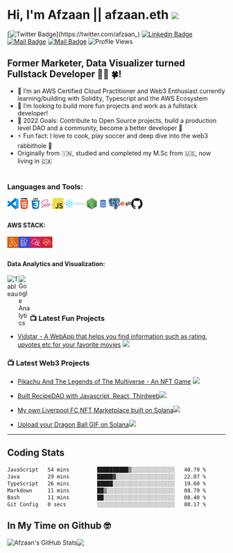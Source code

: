 # Hi, I'm Afzaan || afzaan.eth <img width="48px" src="https://c.tenor.com/HUnC8D7ZhbcAAAAi/goku-dbz.gif"/> 

[![Twitter Badge](https://img.shields.io/badge/-@afzaan_-1ca0f1?style=flat&labelColor=1ca0f1&logo=twitter&logoColor=white&link=https://twitter.com/afzaan_)](https://twitter.com/afzaan_)
[![Linkedin Badge](https://img.shields.io/badge/-LinkedIn-0e76a8?style=flat&labelColor=0e76a8&logo=linkedin&logoColor=white)](https://www.linkedin.com/in/afzaanh/)
[![Mail Badge](https://img.shields.io/badge/-Gmail-c0392b?style=flat&labelColor=c0392b&logo=gmail&logoColor=white)](mailto:afzaanhakim19@gmail.com)
[![Mail Badge](https://img.shields.io/badge/-@ah7lfc-e84393?style=flat&labelColor=e84393&logo=instagram&logoColor=white)](https://instagram.com/ah7lfc) 
![Profile Views](https://komarev.com/ghpvc/?username=afzaanhakim)



## Former Marketer, Data Visualizer turned Fullstack Developer 👨‍💻 🍀!

- 🌱 I’m an AWS Certified Cloud Practitioner and Web3 Enthusiast currently learning/building with Solidity, Typescript and the AWS Ecosystem
- 👯 I’m looking to build more fun projects and work as a fullstack developer!
- 🥅 2022 Goals: Contribute to Open Source projects, build a production level DAO and a community, become a better developer 🤗
- ⚡ Fun fact: I love to cook, play soccer and deep dive into the web3 rabbithole 🐰
- Originally from 🇮🇳, studied and completed my M.Sc from 🇺🇸, now living in 🇨🇦
  <br />
  <br />


### Languages and Tools:

<img align="left" alt="Visual Studio Code" width="26px" src="https://raw.githubusercontent.com/github/explore/80688e429a7d4ef2fca1e82350fe8e3517d3494d/topics/visual-studio-code/visual-studio-code.png" />
<img align="left" alt="HTML5" width="26px" src="https://raw.githubusercontent.com/github/explore/80688e429a7d4ef2fca1e82350fe8e3517d3494d/topics/html/html.png" />
<img align="left" alt="CSS3" width="26px" src="https://raw.githubusercontent.com/github/explore/80688e429a7d4ef2fca1e82350fe8e3517d3494d/topics/css/css.png" />
<img align="left" alt="Sass" width="26px" src="https://raw.githubusercontent.com/github/explore/80688e429a7d4ef2fca1e82350fe8e3517d3494d/topics/sass/sass.png" />
<img align="left" alt="JavaScript" width="26px" src="https://raw.githubusercontent.com/github/explore/80688e429a7d4ef2fca1e82350fe8e3517d3494d/topics/javascript/javascript.png" />
<img align="left" alt="React" width="26px" src="https://raw.githubusercontent.com/github/explore/80688e429a7d4ef2fca1e82350fe8e3517d3494d/topics/react/react.png" />
<img align="left" alt="Express" width="26px" src="https://raw.githubusercontent.com/github/explore/80688e429a7d4ef2fca1e82350fe8e3517d3494d/topics/express/express.png" />
<img align="left" alt="Node.js" width="26px" src="https://raw.githubusercontent.com/github/explore/80688e429a7d4ef2fca1e82350fe8e3517d3494d/topics/nodejs/nodejs.png" />
<img align="left" alt="SQL" width="26px" src="https://raw.githubusercontent.com/github/explore/80688e429a7d4ef2fca1e82350fe8e3517d3494d/topics/sql/sql.png" />
<img align="left" alt="postgresql" width="26px" src="https://raw.githubusercontent.com/github/explore/80688e429a7d4ef2fca1e82350fe8e3517d3494d/topics/postgresql/postgresql.png" />
<img align="left" alt="Git" width="26px" src="https://raw.githubusercontent.com/github/explore/80688e429a7d4ef2fca1e82350fe8e3517d3494d/topics/git/git.png" />
<img align="left" alt="GitHub" width="26px" src="https://raw.githubusercontent.com/github/explore/78df643247d429f6cc873026c0622819ad797942/topics/github/github.png" />
<br/><br/>

#### AWS STACK:

<img align="left" alt="AWSLambda" width="26px" src="https://raw.githubusercontent.com/awslabs/aws-icons-for-plantuml/main/dist/Compute/Lambda.png" />
<img align="left" alt="DynamoDB" width="26px" src="https://raw.githubusercontent.com/awslabs/aws-icons-for-plantuml/main/dist/Database/DynamoDB.png" />
<img align="left" alt="CloudWatch" width="26px" src="https://raw.githubusercontent.com/awslabs/aws-icons-for-plantuml/main/dist/ManagementGovernance/CloudWatch.png" />
<img align="left" alt="Amazon Connect" width="26px" src="https://raw.githubusercontent.com/awslabs/aws-icons-for-plantuml/main/dist/BusinessApplications/Connect.png" />
<br /><br />

#### Data Analytics and Visualization:

[<img align="left" alt="Tableau" width="26px" src="https://surveymonkey-assets.s3.amazonaws.com/papiasset/apps/logos/2e989404-aed0-41ea-9198-ddc1c76d7a4a" />][tableau]
<img align="left" alt="Google Analytics" width="26px" src="https://valota.live/wp-content/uploads/2020/09/Google-Analytics-icon.png" />
<br/>

<br />
<br />


### 📺 Latest Fun Projects

- [Vidstar - A WebApp that helps you find information such as rating, upvotes etc for your favorite movies](https://vidstar.vercel.app/) <img width="35px" src="https://c.tenor.com/PhQ05RShWzUAAAAi/its-movie-time-chatime.gif"/>

### 📺 Latest Web3 Projects
- [Pikachu And The Legends of The Multiverse - An NFT Game](https://pikachu-and-the-legends-of-the-multiverse.vercel.app/) <img width="40px" src="https://c.tenor.com/0GRl16naN8YAAAAi/pokemon-nintendo.gif"/>
  
- [Built RecipeDAO with Javascript, React, Thirdweb](https://recipedao.vercel.app/)<img width="40px" src="https://c.tenor.com/xIx-7_MtPrcAAAAi/foodbyjag-jagyasini-singh.gif"/>
  
- [My own Liverpool FC NFT Marketplace built on Solana](https://liverpoolfc-nft-candymachine.vercel.app/)<img width="35px" src="https://c.tenor.com/2mc3x3ph1poAAAAi/peace-yoga.gif"/>
  
- [Upload your Dragon Ball GIF on Solana](https://dbzportalgifssolana-afzaanhakim.vercel.app/)<img width="40px" src="https://c.tenor.com/CVCcyFkv72wAAAAi/goku-vs-frieza-fight.gif"/>

---

## Coding Stats
<!--START_SECTION:waka-->

```text
JavaScript   54 mins         ██████████▒░░░░░░░░░░░░░░   40.79 %
Java         29 mins         █████▓░░░░░░░░░░░░░░░░░░░   22.07 %
TypeScript   26 mins         █████░░░░░░░░░░░░░░░░░░░░   19.60 %
Markdown     11 mins         ██▒░░░░░░░░░░░░░░░░░░░░░░   08.79 %
Bash         11 mins         ██░░░░░░░░░░░░░░░░░░░░░░░   08.40 %
Git Config   0 secs          ░░░░░░░░░░░░░░░░░░░░░░░░░   00.17 %
```

<!--END_SECTION:waka-->

## In My Time on Github 🤓

  <img align="left" alt="Afzaan's GitHub Stats" src="https://github-readme-stats.vercel.app/api?username=afzaanhakim&show_icons=true&hide_border=true&theme=onedark" />



[twitter]: https://twitter.com/afzaan_
[instagram]: https://instagram.com/ah7lfc
[linkedin]: https://linkedin.com/in/afzaanh/
[opensea]: https://opensea.io/afzaan
[tableau]: https://public.tableau.com/app/profile/afzaan.hakim
![](https://hit.yhype.me/github/profile?user_id=64027936)
